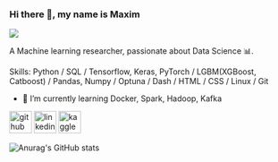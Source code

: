 ### Hi there 👋, my name is Maxim
![](https://c.tenor.com/XDjCZPAKx1AAAAAC/silicon-valley.gif)

A Machine learning researcher, passionate about Data Science 📊.

Skills: Python / SQL  / Tensorflow, Keras, PyTorch / LGBM(XGBoost, Catboost) / Pandas, Numpy / Optuna / Dash / HTML / CSS / Linux / Git

- 🌱 I’m currently learning Docker, Spark, Hadoop, Kafka 


[<img src='https://cdn.jsdelivr.net/npm/simple-icons@3.0.1/icons/github.svg' alt='github' height='40'>](https://github.com/ma4ypic4y)  [<img src='https://cdn.jsdelivr.net/npm/simple-icons@3.0.1/icons/linkedin.svg' alt='linkedin' height='40'>](https://www.linkedin.com/in/https://www.linkedin.com/in/m-borisov//)  [<img src='https://cdn.jsdelivr.net/npm/simple-icons@3.0.1/icons/kaggle.svg' alt='kaggle' height='40'>](https://www.kaggle.com/ma4ypic4y)  

![Anurag's GitHub stats](https://github-readme-stats.vercel.app/api?username=ma4ypic4y&show_icons=true&theme=cobalt)


